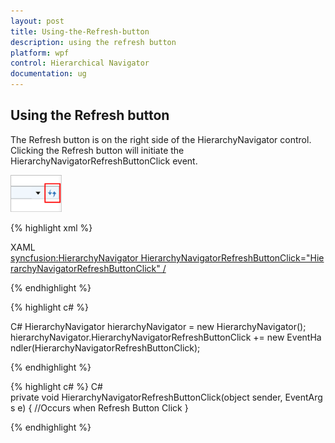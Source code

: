 ```yaml
---
layout: post
title: Using-the-Refresh-button
description: using the refresh button
platform: wpf
control: Hierarchical Navigator
documentation: ug
---
```


## Using the Refresh button

The Refresh button is on the right side of the HierarchyNavigator control. Clicking the Refresh button will initiate the HierarchyNavigatorRefreshButtonClick event.

![](Using-the-Refresh-button_images/Using-the-Refresh-button_img1.png)


{% highlight xml %}

XAML
<syncfusion:HierarchyNavigator HierarchyNavigatorRefreshButtonClick="HierarchyNavigatorRefreshButtonClick" />

{% endhighlight %}

{% highlight c# %}

C#
HierarchyNavigator hierarchyNavigator = new HierarchyNavigator();
hierarchyNavigator.HierarchyNavigatorRefreshButtonClick += new EventHandler(HierarchyNavigatorRefreshButtonClick);

{% endhighlight %}

{% highlight c# %}
C#
private void HierarchyNavigatorRefreshButtonClick(object sender, EventArgs e) 
{
   //Occurs when Refresh Button Click
}

{% endhighlight %}

